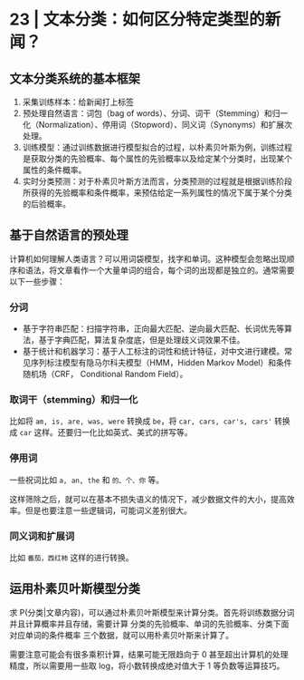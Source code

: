 # 23 | 文本分类：如何区分特定类型的新闻？

## 文本分类系统的基本框架

1. 采集训练样本：给新闻打上标签
2. 预处理自然语言：词包（bag of words）、分词、词干（Stemming）和归一化（Normalization）、停用词（Stopword）、同义词（Synonyms）和扩展次处理。
3. 训练模型：通过训练数据进行模型拟合的过程，以朴素贝叶斯为例，训练过程是获取分类的先验概率、每个属性的先验概率以及给定某个分类时，出现某个属性的条件概率。
4. 实时分类预测：对于朴素贝叶斯方法而言，分类预测的过程就是根据训练阶段所获得的先验概率和条件概率，来预估给定一系列属性的情况下属于某个分类的后验概率。

## 基于自然语言的预处理

计算机如何理解人类语言？可以用词袋模型，找字和单词。这种模型会忽略出现顺序和语法，将文章看作一个大量单词的组合，每个词的出现都是独立的。通常需要以下一些步骤：

### 分词

- 基于字符串匹配：扫描字符串，正向最大匹配、逆向最大匹配、长词优先等算法，基于字典匹配，算法复杂度底，但是处理歧义词效果不佳。
- 基于统计和机器学习：基于人工标注的词性和统计特征，对中文进行建模。常见序列标注模型有隐马尔科夫模型（HMM，Hidden Markov Model）和条件随机场（CRF， Conditional Random Field）。

### 取词干（stemming）和归一化

比如将 `am, is, are, was, were` 转换成 `be`，将 `car, cars, car's, cars'` 转换成 `car` 这样。还要归一化比如英式、美式的拼写等。

### 停用词

一些祝词比如 `a, an, the` 和 `的、个、你` 等。

这样筛除之后，就可以在基本不损失语义的情况下，减少数据文件的大小，提高效率。但是也要注意一些逻辑词，可能词义差别很大。

### 同义词和扩展词

比如 `番茄，西红柿` 这样的进行转换。

## 运用朴素贝叶斯模型分类

求 P(分类|文章内容)，可以通过朴素贝叶斯模型来计算分类。首先将训练数据分词并且计算概率并且存储，需要计算 分类的先验概率、单词的先验概率、分类下面对应单词的条件概率 三个数据，就可以用朴素贝叶斯来计算了。

需要注意可能会有很多乘积计算，结果可能无限趋向于 0 甚至超出计算机的处理精度，所以需要用一些取 log，将小数转换成绝对值大于 1 等负数等运算技巧。
